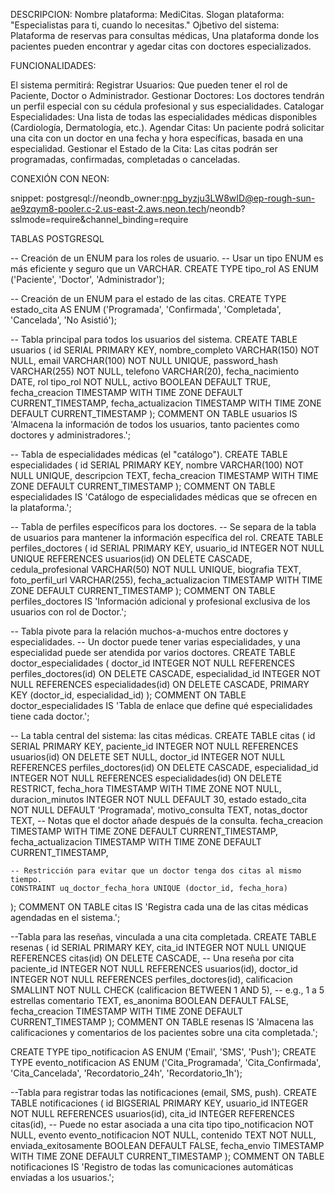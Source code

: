 DESCRIPCION:
Nombre plataforma: MediCitas.
Slogan plataforma: "Especialistas para ti, cuando lo necesitas."
Ojbetivo del sistema: Plataforma de reservas para consultas médicas, Una plataforma donde los pacientes pueden encontrar y agedar citas con doctores especializados.


FUNCIONALIDADES:

El sistema permitirá:
Registrar Usuarios: Que pueden tener el rol de Paciente, Doctor o Administrador.
Gestionar Doctores: Los doctores tendrán un perfil especial con su cédula profesional y sus especialidades.
Catalogar Especialidades: Una lista de todas las especialidades médicas disponibles (Cardiología, Dermatología, etc.).
Agendar Citas: Un paciente podrá solicitar una cita con un doctor en una fecha y hora específicas, basada en una especialidad.
Gestionar el Estado de la Cita: Las citas podrán ser programadas, confirmadas, completadas o canceladas.

CONEXIÓN CON NEON:

snippet: postgresql://neondb_owner:npg_byzju3LW8wID@ep-rough-sun-ae9zqym8-pooler.c-2.us-east-2.aws.neon.tech/neondb?sslmode=require&channel_binding=require

TABLAS POSTGRESQL

-- Creación de un ENUM para los roles de usuario.
-- Usar un tipo ENUM es más eficiente y seguro que un VARCHAR.
CREATE TYPE tipo_rol AS ENUM ('Paciente', 'Doctor', 'Administrador');

-- Creación de un ENUM para el estado de las citas.
CREATE TYPE estado_cita AS ENUM ('Programada', 'Confirmada', 'Completada', 'Cancelada', 'No Asistió');


-- Tabla principal para todos los usuarios del sistema.
CREATE TABLE usuarios (
    id SERIAL PRIMARY KEY,
    nombre_completo VARCHAR(150) NOT NULL,
    email VARCHAR(100) NOT NULL UNIQUE,
    password_hash VARCHAR(255) NOT NULL,
    telefono VARCHAR(20),
    fecha_nacimiento DATE,
    rol tipo_rol NOT NULL,
    activo BOOLEAN DEFAULT TRUE,
    fecha_creacion TIMESTAMP WITH TIME ZONE DEFAULT CURRENT_TIMESTAMP,
    fecha_actualizacion TIMESTAMP WITH TIME ZONE DEFAULT CURRENT_TIMESTAMP
);
COMMENT ON TABLE usuarios IS 'Almacena la información de todos los usuarios, tanto pacientes como doctores y administradores.';


-- Tabla de especialidades médicas (el "catálogo").
CREATE TABLE especialidades (
    id SERIAL PRIMARY KEY,
    nombre VARCHAR(100) NOT NULL UNIQUE,
    descripcion TEXT,
    fecha_creacion TIMESTAMP WITH TIME ZONE DEFAULT CURRENT_TIMESTAMP
);
COMMENT ON TABLE especialidades IS 'Catálogo de especialidades médicas que se ofrecen en la plataforma.';


-- Tabla de perfiles específicos para los doctores.
-- Se separa de la tabla de usuarios para mantener la información específica del rol.
CREATE TABLE perfiles_doctores (
    id SERIAL PRIMARY KEY,
    usuario_id INTEGER NOT NULL UNIQUE REFERENCES usuarios(id) ON DELETE CASCADE,
    cedula_profesional VARCHAR(50) NOT NULL UNIQUE,
    biografia TEXT,
    foto_perfil_url VARCHAR(255),
    fecha_actualizacion TIMESTAMP WITH TIME ZONE DEFAULT CURRENT_TIMESTAMP
);
COMMENT ON TABLE perfiles_doctores IS 'Información adicional y profesional exclusiva de los usuarios con rol de Doctor.';


-- Tabla pivote para la relación muchos-a-muchos entre doctores y especialidades.
-- Un doctor puede tener varias especialidades, y una especialidad puede ser atendida por varios doctores.
CREATE TABLE doctor_especialidades (
    doctor_id INTEGER NOT NULL REFERENCES perfiles_doctores(id) ON DELETE CASCADE,
    especialidad_id INTEGER NOT NULL REFERENCES especialidades(id) ON DELETE CASCADE,
    PRIMARY KEY (doctor_id, especialidad_id)
);
COMMENT ON TABLE doctor_especialidades IS 'Tabla de enlace que define qué especialidades tiene cada doctor.';


-- La tabla central del sistema: las citas médicas.
CREATE TABLE citas (
    id SERIAL PRIMARY KEY,
    paciente_id INTEGER NOT NULL REFERENCES usuarios(id) ON DELETE SET NULL,
    doctor_id INTEGER NOT NULL REFERENCES perfiles_doctores(id) ON DELETE CASCADE,
    especialidad_id INTEGER NOT NULL REFERENCES especialidades(id) ON DELETE RESTRICT,
    fecha_hora TIMESTAMP WITH TIME ZONE NOT NULL,
    duracion_minutos INTEGER NOT NULL DEFAULT 30,
    estado estado_cita NOT NULL DEFAULT 'Programada',
    motivo_consulta TEXT,
    notas_doctor TEXT, -- Notas que el doctor añade después de la consulta.
    fecha_creacion TIMESTAMP WITH TIME ZONE DEFAULT CURRENT_TIMESTAMP,
    fecha_actualizacion TIMESTAMP WITH TIME ZONE DEFAULT CURRENT_TIMESTAMP,

    -- Restricción para evitar que un doctor tenga dos citas al mismo tiempo.
    CONSTRAINT uq_doctor_fecha_hora UNIQUE (doctor_id, fecha_hora)
);
COMMENT ON TABLE citas IS 'Registra cada una de las citas médicas agendadas en el sistema.';

--Tabla para las reseñas, vinculada a una cita completada.
CREATE TABLE resenas (
    id SERIAL PRIMARY KEY,
    cita_id INTEGER NOT NULL UNIQUE REFERENCES citas(id) ON DELETE CASCADE, -- Una reseña por cita
    paciente_id INTEGER NOT NULL REFERENCES usuarios(id),
    doctor_id INTEGER NOT NULL REFERENCES perfiles_doctores(id),
    calificacion SMALLINT NOT NULL CHECK (calificacion BETWEEN 1 AND 5), -- e.g., 1 a 5 estrellas
    comentario TEXT,
    es_anonima BOOLEAN DEFAULT FALSE,
    fecha_creacion TIMESTAMP WITH TIME ZONE DEFAULT CURRENT_TIMESTAMP
);
COMMENT ON TABLE resenas IS 'Almacena las calificaciones y comentarios de los pacientes sobre una cita completada.';

CREATE TYPE tipo_notificacion AS ENUM ('Email', 'SMS', 'Push');
CREATE TYPE evento_notificacion AS ENUM ('Cita_Programada', 'Cita_Confirmada', 'Cita_Cancelada', 'Recordatorio_24h', 'Recordatorio_1h');

--Tabla para registrar todas las notificaciones (email, SMS, push).
CREATE TABLE notificaciones (
    id BIGSERIAL PRIMARY KEY,
    usuario_id INTEGER NOT NULL REFERENCES usuarios(id),
    cita_id INTEGER REFERENCES citas(id), -- Puede no estar asociada a una cita
    tipo tipo_notificacion NOT NULL,
    evento evento_notificacion NOT NULL,
    contenido TEXT NOT NULL,
    enviada_exitosamente BOOLEAN DEFAULT FALSE,
    fecha_envio TIMESTAMP WITH TIME ZONE DEFAULT CURRENT_TIMESTAMP
);
COMMENT ON TABLE notificaciones IS 'Registro de todas las comunicaciones automáticas enviadas a los usuarios.';